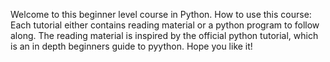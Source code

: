 Welcome to this beginner level course in Python.
How to use this course:
 Each tutorial either contains reading material or a python program to follow along. The reading material is inspired by the official python tutorial, which is an in depth beginners guide to pyython.
Hope you like it!
